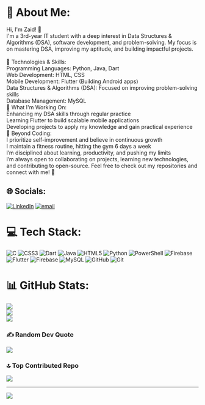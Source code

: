 # 💫 About Me:
Hi, I'm Zaid! 👋<br>I'm a 3rd-year IT student with a deep interest in Data Structures & Algorithms (DSA), software development, and problem-solving. My focus is on mastering DSA, improving my aptitude, and building impactful projects.<br><br>🔹 Technologies & Skills:<br>Programming Languages: Python, Java, Dart<br>Web Development: HTML, CSS<br>Mobile Development: Flutter (Building Android apps)<br>Data Structures & Algorithms (DSA): Focused on improving problem-solving skills<br>Database Management: MySQL<br>🚀 What I'm Working On:<br>Enhancing my DSA skills through regular practice<br>Learning Flutter to build scalable mobile applications<br>Developing projects to apply my knowledge and gain practical experience<br>🌱 Beyond Coding:<br>I prioritize self-improvement and believe in continuous growth<br>I maintain a fitness routine, hitting the gym 6 days a week<br>I’m disciplined about learning, productivity, and pushing my limits<br>I’m always open to collaborating on projects, learning new technologies, and contributing to open-source. Feel free to check out my repositories and connect with me! 🚀


## 🌐 Socials:
[![LinkedIn](https://img.shields.io/badge/LinkedIn-%230077B5.svg?logo=linkedin&logoColor=white)](https://linkedin.com/in/https://www.linkedin.com/in/zaidshaikh01/) [![email](https://img.shields.io/badge/Email-D14836?logo=gmail&logoColor=white)](mailto:szaid5146@gmail.com) 

# 💻 Tech Stack:
![C](https://img.shields.io/badge/c-%2300599C.svg?style=for-the-badge&logo=c&logoColor=white) ![CSS3](https://img.shields.io/badge/css3-%231572B6.svg?style=for-the-badge&logo=css3&logoColor=white) ![Dart](https://img.shields.io/badge/dart-%230175C2.svg?style=for-the-badge&logo=dart&logoColor=white) ![Java](https://img.shields.io/badge/java-%23ED8B00.svg?style=for-the-badge&logo=openjdk&logoColor=white) ![HTML5](https://img.shields.io/badge/html5-%23E34F26.svg?style=for-the-badge&logo=html5&logoColor=white) ![Python](https://img.shields.io/badge/python-3670A0?style=for-the-badge&logo=python&logoColor=ffdd54) ![PowerShell](https://img.shields.io/badge/PowerShell-%235391FE.svg?style=for-the-badge&logo=powershell&logoColor=white) ![Firebase](https://img.shields.io/badge/firebase-%23039BE5.svg?style=for-the-badge&logo=firebase) ![Flutter](https://img.shields.io/badge/Flutter-%2302569B.svg?style=for-the-badge&logo=Flutter&logoColor=white) ![Firebase](https://img.shields.io/badge/firebase-a08021?style=for-the-badge&logo=firebase&logoColor=ffcd34) ![MySQL](https://img.shields.io/badge/mysql-4479A1.svg?style=for-the-badge&logo=mysql&logoColor=white) ![GitHub](https://img.shields.io/badge/github-%23121011.svg?style=for-the-badge&logo=github&logoColor=white) ![Git](https://img.shields.io/badge/git-%23F05033.svg?style=for-the-badge&logo=git&logoColor=white)
# 📊 GitHub Stats:
![](https://github-readme-stats.vercel.app/api?username=ZaidShaikh01&theme=dark&hide_border=false&include_all_commits=true&count_private=false)<br/>
![](https://github-readme-streak-stats.herokuapp.com/?user=ZaidShaikh01&theme=dark&hide_border=false)<br/>
![](https://github-readme-stats.vercel.app/api/top-langs/?username=ZaidShaikh01&theme=dark&hide_border=false&include_all_commits=true&count_private=false&layout=compact)

### ✍️ Random Dev Quote
![](https://quotes-github-readme.vercel.app/api?type=horizontal&theme=radical)

### 🔝 Top Contributed Repo
![](https://github-contributor-stats.vercel.app/api?username=ZaidShaikh01&limit=5&theme=jolly&combine_all_yearly_contributions=true)

---
[![](https://visitcount.itsvg.in/api?id=ZaidShaikh01&icon=0&color=0)](https://visitcount.itsvg.in)

<!-- Proudly created with GPRM ( https://gprm.itsvg.in ) -->

